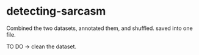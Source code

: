 # detecting-sarcasm

Combined the two datasets, annotated them, and shuffled. saved into one file.

TO DO -> clean the dataset.
